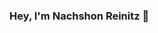 ### Hey, I'm Nachshon Reinitz 👋

<!--
**Nreinitz/Nreinitz** is a ✨ _special_ ✨ repository because its `README.md` (this file) appears on your GitHub profile.

Here are some ideas to get you started:

- 🔭 I’m currently working on a project in software engineering course
- 🌱 I’m currently studying for a BSc in computer science
- 👯 I’m looking to collaborate on anything interesting
- 📫 How to reach me: nachshonreinitz@gmail.com
- 😄 Pronouns: HE/HIM/KING/GOD/LORD/NIGGAPLEASE/HIMMITHY/QUEENELIZABETHTHEEIGHTH/SUPPAPI
- ⚡ Fun fact: I CAN BENCH UR MOM
